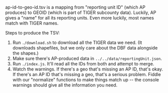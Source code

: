 ap-id-to-geo-id.tsv is a mapping from "reporting unit ID" (which AP produces)
to GEOID (which is part of TIGER subcounty data). Luckily, AP gives a "name"
for all its reporting units. Even more luckily, most names match with TIGER
names.

Steps to produce the TSV:

1. Run `./download.sh` to download all the TIGER data we need. (It downloads
   shapefiles, but we only care about the DBF data alongside the shapes.)
2. Make sure there's AP-produced data in `../../data/reportingUnit.json`.
3. Run `./index.js`. It'll read all the IDs from both and attempt to merge.
4. Watch the warnings. If there's a geo that's missing an AP ID, that's okay.
   If there's an AP ID that's missing a geo, that's a serious problem. Fiddle
   with our "normalize" functions to make things match up -- the console
   warnings should give all the information you need.
